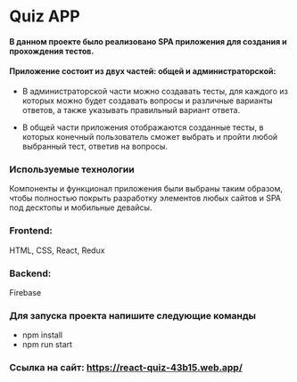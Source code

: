 # Quiz APP

#### В данном проекте было реализовано SPA приложения для создания и прохождения тестов.

#### Приложение состоит из двух частей: общей и администраторской:

+ В администраторской части можно создавать тесты, для каждого из которых можно будет создавать вопросы и различные варианты ответов, а также указывать правильный вариант ответа.

+ В общей части приложения отображаются созданные тесты, в которых конечный пользователь сможет выбрать и пройти любой выбранный тест, ответив на вопросы.

### Используемые технологии

Компоненты и функционал приложения были выбраны таким образом, чтобы полностью покрыть разработку элементов любых сайтов и SPA под десктопы и мобильные девайсы.

### Frontend:

HTML, CSS, React, Redux

### Backend:

Firebase

### Для запуска проекта напишите следующие команды 

+ npm install
+ npm run start


### Ссылка на сайт: https://react-quiz-43b15.web.app/


